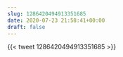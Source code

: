 ```yaml
---
slug: 1286420494913351685
date: 2020-07-23 21:58:41+00:00
draft: false
---
```


{{< tweet 1286420494913351685 >}}
